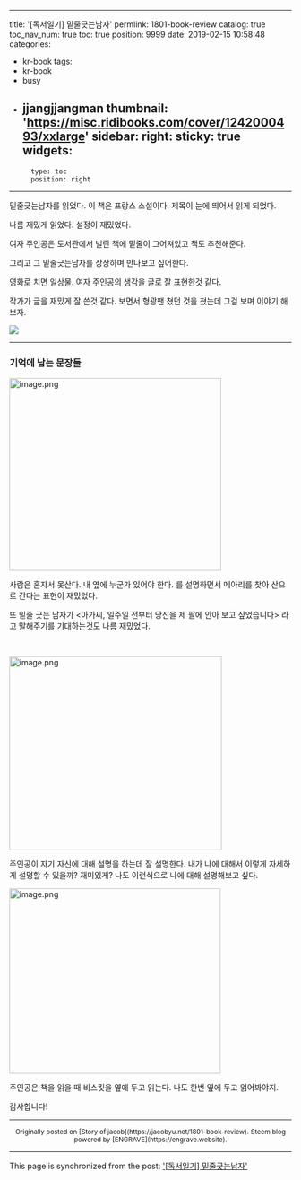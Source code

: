 
---
title: '[독서일기] 밑줄긋는남자'
permlink: 1801-book-review
catalog: true
toc_nav_num: true
toc: true
position: 9999
date: 2019-02-15 10:58:48
categories:
- kr-book
tags:
- kr-book
- busy
- jjangjjangman
thumbnail: 'https://misc.ridibooks.com/cover/1242000493/xxlarge'
sidebar:
    right:
        sticky: true
widgets:
    -
        type: toc
        position: right
---


<p>밑줄긋는남자를 읽었다. 이 책은 프랑스 소설이다. 제목이 눈에 띄어서 읽게 되었다.</p>
<p>나름 재밌게 읽었다. 설정이 재밌었다.</p>
<p>여자 주인공은 도서관에서 빌린 책에 밑줄이 그어져있고 책도 추천해준다.</p>
<p>그리고 그 밑줄긋는남자를 상상하며 만나보고 싶어한다.</p>
<p>영화로 치면 일상물. 여자 주인공의 생각을 글로 잘 표현한것 같다.</p>
<p>작가가 글을 재밌게 잘 쓴것 같다. 보면서 형광팬 쳤던 것을 쳤는데 그걸 보며 이야기 해보자.</p>
<p><img src="https://misc.ridibooks.com/cover/1242000493/xxlarge" /></p>
<hr />
<h3>기억에 남는 문장들</h3>
<p><img class="" src="https://ipfs.busy.org/ipfs/QmQKZnk1Z2Xf15W9Lv1kgWFMdR7dUsvm4dV6fQ5JzrKfJ1" alt="image.png" width="378" height="343" /></p>
<p>사람은 혼자서 못산다. 내 옆에 누군가 있어야 한다. 를 설명하면서 메아리를 찾아 산으로 간다는 표현이 재밌었다.</p>
<p>또 밑줄 긋는 남자가 <아가씨, 일주일 전부터 당신을 제 팔에 안아 보고 싶었습니다> 라고 말해주기를 기대하는것도 나름 재밌었다.</p>
<p> </p>
<p><img class="" src="https://ipfs.busy.org/ipfs/QmXZpWXr7aCKSjz4k2vLxyjimti9TUWMXL4cBEzmbQszSr" alt="image.png" width="379" height="345" /></p>
<p>주인공이 자기 자신에 대해 설명을 하는데 잘 설명한다. 내가 나에 대해서 이렇게 자세하게 설명할 수 있을까? 재미있게? 나도 이런식으로 나에 대해 설명해보고 싶다.</p>
<p><img class="" src="https://ipfs.busy.org/ipfs/QmbRa28AmhrX7c4NpnLAZqkV1ZW35QT4R3nhaEWmfxnDf2" alt="image.png" width="377" height="330" /></p>
<p>주인공은 책을 읽을 때 비스킷을 옆에 두고 읽는다. 나도 한번 옆에 두고 읽어봐야지.</p>
<p>감사합니다!</p>




***
<center><sup>Originally posted on [Story of jacob](https://jacobyu.net/1801-book-review). Steem blog powered by [ENGRAVE](https://engrave.website).</sup></center>

- - -

This page is synchronized from the post: ['[독서일기] 밑줄긋는남자'](https://steemit.com/@jacobyu/1801-book-review)

